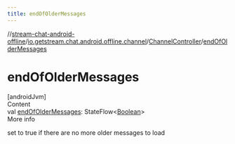 ```yaml
---
title: endOfOlderMessages
---
```

//[stream-chat-android-offline](../../../index.md)/[io.getstream.chat.android.offline.channel](../index.md)/[ChannelController](index.md)/[endOfOlderMessages](endOfOlderMessages.md)



# endOfOlderMessages  
[androidJvm]  
Content  
val [endOfOlderMessages](endOfOlderMessages.md): StateFlow&lt;[Boolean](https://kotlinlang.org/api/latest/jvm/stdlib/kotlin/-boolean/index.html)&gt;  
More info  


set to true if there are no more older messages to load

  



